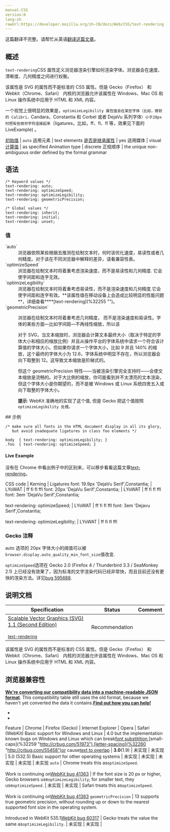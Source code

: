 ```yaml
---
manual:CSS
version:0
lang:zh
rawUrl:https://developer.mozilla.org/zh-CN/docs/Web/CSS/text-rendering
---
```




这篇翻译不完整。请帮忙从英语[翻译这篇文章](%32254 "")。





## 概述<a name="概述"></a>


`text-rendering`CSS 属性定义浏览器渲染引擎如何渲染字体。浏览器会在速度、清晰度、几何精度之间进行权衡。



该属性是 SVG 的属性而不是标准的 CSS 属性。但是 Gecko（Firefox） 和 Webkit（Chrome、Safari） 内核的浏览器允许该属性在 Windows、Mac OS 和 Linux 操作系统中应用于 HTML 和 XML 内容。




一个视觉上很明显的效果是，`optimizeLegibility 属性值会在某些字体（比如，微软的 Calibri，`Candara，Constantia 和 Corbel 或者 DejaVu 系列字体`）小于20px 时把有些相邻字符连接起来`（ligatures，比如，ff、fi、fl 等，效果见下面的 LiveExample) 。


[初始值](%28302 "") | `auto` 
适用元素 | text elements 
[是否是继承属性](%28299 "") | yes 
适用媒体 | visual 
[计算值](%28304 "") | as specified 
Animation type | discrete 
正规顺序 | the unique non-ambiguous order defined by the formal grammar 


## 语法<a name="语法"></a>

```
/* Keyword values */
text-rendering: auto;
text-rendering: optimizeSpeed;
text-rendering: optimizeLegibility;
text-rendering: geometricPrecision;

/* Global values */
text-rendering: inherit;
text-rendering: initial;
text-rendering: unset;
```

### 值<a name="值"></a>
<dl><dt id=''>`auto`</dt><dd>浏览器依照某些根据去推测在绘制文本时，何时该优化速度，易读性或者几何精度。对于该在不同浏览器中解释的差异，请看兼容性表。</dd><dt id=''>`optimizeSpeed`</dt><dd>浏览器在绘制文本时将着重考虑渲染速度，而不是易读性和几何精度. 它会使字间距和连字无效。</dd><dt id=''>`optimizeLegibility`</dt><dd>浏览器在绘制文本时将着重考虑易读性，而不是渲染速度和几何精度.它会使字间距和连字有效。**该属性值在移动设备上会造成比较明显的性能问题**，详细查看****[text-rendering](%32255 "")。</dd><dt id=''>`geometricPrecision`</dt><dd>

浏览器在绘制文本时将着重考虑几何精度， 而不是渲染速度和易读性。字体的某些方面—比如字间距—不再线性缩放，所以该



对于 SVG，当文本缩放时，浏览器会计算文本最终大小（取决于特定的字体大小和相应的缩放比例）并且从操作平台的字体系统中请求一个符合该计算值的字体大小。但如果你请求一个字体大小，比如 9 并且 140% 的缩放，这个最终的字体大小为 12.6，字体系统中明显不存在，所以浏览器会向下取整到 12。这导致文本缩放是阶梯式的。



但这个 geometricPrecision 特性——当被渲染引擎完全支持时——会使文本缩放是流畅的。对于大比例的缩放，你可能看到并不太漂亮的文本渲染，但这个字体大小是你期望的，而不是被 Windows 或 Linux 系统四舍五入或向下取整的字体大小。



**提示**: WebKit 准确地的实现了这个值, 但是 Gecko 把这个值按照`optimizeLegibility 处理。`

</dd></dl>
## 示例<a name="示例"></a>

```
/* make sure all fonts in the HTML document display in all its glory,
   but avoid inadequate ligatures in class foo elements */

body  { text-rendering: optimizeLegibility; }
.foo  { text-rendering: optimizeSpeed; }
```

#### Live Example<a name="Live_Example"></a>


没有在 Chrome 中看出例子中的区别来，可以移步看看这篇文章[text-rendering](%32255 "")。



CSS code | Kerning | Ligatures 
font: 19.9px &#39;DejaVu Serif&#39;,Constantia; | LYoWAT | ff fi fl ffl 
font: 20px &#39;DejaVu Serif&#39;,Constantia; | LYoWAT | ff fi fl ffl 
font: 3em &#39;DejaVu Serif&#39;,Constantia;<br></br>text-rendering: optimizeSpeed; | LYoWAT | ff fi fl ffl 
font: 3em &#39;Dejavu Serif&#39;,Constantia;<br></br>text-rendering: optimizeLegibility; | LYoWAT | ff fi fl ffl 


### Gecko 注释<a name="Gecko_注释"></a>


auto 选项的 20px 字体大小的阈值可以被`browser.display.auto_quality_min_font_size`值改变.



`optimizeSpeed`选项在 Gecko 2.0 (Firefox 4 / Thunderbird 3.3 / SeaMonkey 2.1) 上已经没有效果了，因为标准的文字渲染代码已经非常快，而且目前还没有更快的渲染方法。详见[bug 595688](%32256 "text-rendering: optimizeSpeed; doesn't work").


## 说明文档<a name="说明文档"></a>

Specification | Status | Comment 
 ---  |  ---  |  ---  | 
[Scalable Vector Graphics (SVG) 1.1 (Second Edition)<br></br><small>text-rendering</small>](%32257 "") | Recommendation |  



该属性是 SVG 的属性而不是标准的 CSS 属性。但是 Gecko（Firefox） 和 Webkit（Chrome、Safari） 内核的浏览器允许该属性在 Windows、Mac OS 和 Linux 操作系统中应用于 HTML 和 XML 内容。



## 浏览器兼容性<a name="Browser_Compatibility"></a>


**[We&#39;re converting our compatibility data into a machine-readable JSON format](%3344 "")**. This compatibility table still uses the old format, because we haven&#39;t yet converted the data it contains.**[Find out how you can help!](%3392 "")**


* 
* 

Feature | Chrome | Firefox (Gecko) | Internet Explorer | Opera | Safari (WebKit) 
Basic support for Windows and Linux | 4.0 but the implementation known bugs on Windows and Linux which can break[font substitition](%32258 "http://crbug.com/114719"),[small-caps](%32259 "http://crbug.com/51973"),[letter-spacing](%32260 "http://crbug.com/55458")or cause[text to overlap](%32261 "http://crbug.com/149548") | **3.0**(1.9) | 未实现 | 未实现 | 5.0 (532.5) 
Basic support for other operating systems | 未实现 | 未实现 | 未实现 | 未实现 | 未实现 
`auto` | Chrome treats this as`optimizeSpeed`.<br></br>Work is continuing on[WebKit bug 41363](%32262 "") | If the font size is 20 px or higher, Gecko browsers use`optimizeLegibility`; for smaller text, they use`optimizeSpeed`. | 未实现 | 未实现 | Safari treats this as`optimizeSpeed`.<br></br>Work is continuing on[WebKit bug 41363](%32262 "") 
`geometricPrecision` | 13 supports true geometric precision, without rounding up or down to the nearest supported font size in the operating system.<br></br>Introduced in WebKit 535.1[WebKit bug 60317](%32263 "") | Gecko treats the value the same as`optimizeLegibility`. | 未实现 | 未实现 |  






